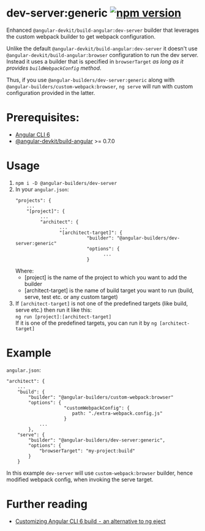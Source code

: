# dev-server:generic [![npm version](https://badge.fury.io/js/%40angular-builders%2Fdev-server.svg)](https://badge.fury.io/js/%40angular-builders%2Fdev-server)

Enhanced `@angular-devkit/build-angular:dev-server` builder that leverages the custom webpack builder to get webpack configuration.  

Unlike the default `@angular-devkit/build-angular:dev-server` it doesn't use  `@angular-devkit/build-angular:browser` configuration to run the dev server.  
Instead it uses a builder that is specified in `browserTarget` _as long as it provides `buildWebpackConfig` method_.  

Thus, if you use `@angular-builders/dev-server:generic` along with `@angular-builders/custom-webpack:browser`, `ng serve` will run with custom configuration provided in the latter.

# Prerequisites:
 - [Angular CLI 6](https://www.npmjs.com/package/@angular/cli)
 - [@angular-devkit/build-angular](https://npmjs.com/package/@angular-devkit/build-angular) >= 0.7.0


# Usage

 1. ```npm i -D @angular-builders/dev-server```
 2. In your `angular.json`:
     ```
     "projects": {
         ...
         "[project]": {
              ...
              "architect": {
                     ...
                     "[architect-target]": {
                               "builder": "@angular-builders/dev-server:generic"
                               "options": {
                                     ...
                               }
      ```
    Where:
    - [project] is the name of the project to which you want to add the builder
    - [architect-target] is the name of build target you want to run (build, serve, test etc. or any custom target)
 3. If `[architect-target]` is not one of the predefined targets (like build, serve etc.) then run it like this:  
    `ng run [project]:[architect-target]`  
    If it is one of the predefined targets, you can run it by `ng [architect-target]`

# Example

`angular.json`:
```
"architect": {
    ...
    "build": {
        "builder": "@angular-builders/custom-webpack:browser"
        "options": {
                     "customWebpackConfig": {
                        path: "./extra-webpack.config.js"
                     }
            ...
        },
    "serve": {
        "builder": "@angular-builders/dev-server:generic",
        "options": {
            "browserTarget": "my-project:build"
        }
    }
```

In this example `dev-server` will use `custom-webpack:browser` builder, hence modified webpack config, when invoking the serve target.

# Further reading

 - [Customizing Angular CLI 6 build  -  an alternative to ng eject](https://medium.com/@meltedspark/customizing-angular-cli-6-build-an-alternative-to-ng-eject-a48304cd3b21) 
